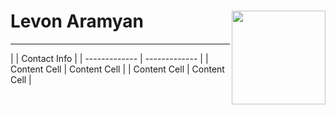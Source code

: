 # Levon Aramyan <img src="https://avatars1.githubusercontent.com/u/43417240?s=400&u=a1453a92825498b0a2e6059b2eaea7a2ca9108b9&v=4" align="right" width="150px" height="150px" />
<hr/>
|               | Contact Info |
| ------------- | ------------- |
| Content Cell  | Content Cell  |
| Content Cell  | Content Cell  |
